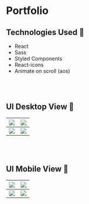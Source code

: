 # Portfolio

## Technologies Used 💫
* React
* Sass
* Styled Components
* React-icons
* Animate on scroll (aos)

<br>
<br>

## UI Desktop View 🌠
| <img src="https://user-images.githubusercontent.com/79151294/235936228-1922ca91-6c08-4833-8587-20c3bf74afbf.png" > | <img src="https://user-images.githubusercontent.com/79151294/235937004-f7ad90cf-2f78-41a3-9b63-f65161a6b2d4.png">|
| ------ | ----------- |
| <img src="https://user-images.githubusercontent.com/79151294/235937488-cba1f518-0c49-449f-a43a-f03ee0c68b92.png"> | <img src="https://user-images.githubusercontent.com/79151294/235937815-f7bc3890-eeb1-4850-a055-3132db51cd6d.png">|

<br>
<br>

## UI Mobile View 🌠
| <img src="https://user-images.githubusercontent.com/79151294/235938255-c2695e87-7722-429e-93fb-58f1913fa34d.png" > | <img src="https://user-images.githubusercontent.com/79151294/235938504-771bccd6-7d9f-45a8-9855-e703283a5ef6.png" >|
| ------ | ----------- |
| <img src="https://user-images.githubusercontent.com/79151294/235938764-ef102126-b96a-4d66-a52a-7a849c68ec9c.png"> | <img src="https://user-images.githubusercontent.com/79151294/235939071-40905601-4e48-4a88-9f4a-d47ec4be029a.png" >|
